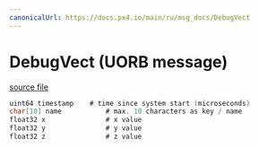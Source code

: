 ```yaml
---
canonicalUrl: https://docs.px4.io/main/ru/msg_docs/DebugVect
---
```


# DebugVect (UORB message)



[source file](https://github.com/PX4/PX4-Autopilot/blob/release/1.14/msg/DebugVect.msg)

```c
uint64 timestamp    # time since system start (microseconds)
char[10] name           # max. 10 characters as key / name
float32 x               # x value
float32 y               # y value
float32 z               # z value

```
